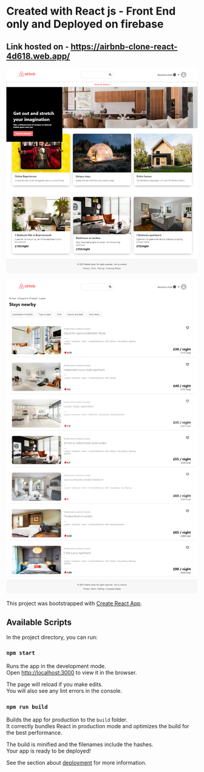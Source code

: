 # Created with React js - Front End only and Deployed on firebase

## Link hosted on  - https://airbnb-clone-react-4d618.web.app/

![alt text](https://github.com/indgoddess/airbnb/blob/master/airbnb01.png?raw=true)

![alt text](https://github.com/indgoddess/airbnb/blob/master/airbnb02.png?raw=true)

This project was bootstrapped with [Create React App](https://github.com/facebook/create-react-app).

## Available Scripts

In the project directory, you can run:

### `npm start`

Runs the app in the development mode.\
Open [http://localhost:3000](http://localhost:3000) to view it in the browser.

The page will reload if you make edits.\
You will also see any lint errors in the console.



### `npm run build`

Builds the app for production to the `build` folder.\
It correctly bundles React in production mode and optimizes the build for the best performance.

The build is minified and the filenames include the hashes.\
Your app is ready to be deployed!

See the section about [deployment](https://facebook.github.io/create-react-app/docs/deployment) for more information.

